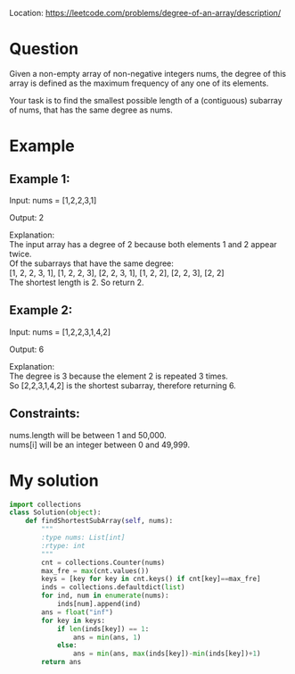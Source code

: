 Location: https://leetcode.com/problems/degree-of-an-array/description/
# Question
Given a non-empty array of non-negative integers nums, the degree of this array is defined as the maximum frequency of any one of its elements.

Your task is to find the smallest possible length of a (contiguous) subarray of nums, that has the same degree as nums.

 
# Example

## Example 1:

Input: nums = [1,2,2,3,1]

Output: 2

Explanation: \
The input array has a degree of 2 because both elements 1 and 2 appear twice.\
Of the subarrays that have the same degree:\
[1, 2, 2, 3, 1], [1, 2, 2, 3], [2, 2, 3, 1], [1, 2, 2], [2, 2, 3], [2, 2]\
The shortest length is 2. So return 2.

## Example 2:

Input: nums = [1,2,2,3,1,4,2]

Output: 6

Explanation: \
The degree is 3 because the element 2 is repeated 3 times.\
So [2,2,3,1,4,2] is the shortest subarray, therefore returning 6.

## Constraints:

nums.length will be between 1 and 50,000.\
nums[i] will be an integer between 0 and 49,999.
 

# My solution 
```python
import collections
class Solution(object):
    def findShortestSubArray(self, nums):
        """
        :type nums: List[int]
        :rtype: int
        """
        cnt = collections.Counter(nums)
        max_fre = max(cnt.values())
        keys = [key for key in cnt.keys() if cnt[key]==max_fre]
        inds = collections.defaultdict(list)
        for ind, num in enumerate(nums):
            inds[num].append(ind)
        ans = float("inf")
        for key in keys:
            if len(inds[key]) == 1:
                ans = min(ans, 1)
            else:
                ans = min(ans, max(inds[key])-min(inds[key])+1)
        return ans
```
